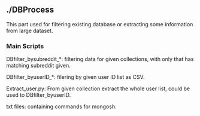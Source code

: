 ## ./DBProcess

This part used for filtering existing database or extracting some information from large dataset. 

### Main Scripts
DBfilter_bysubreddit_*: filtering data for given collections, with only that has matching subreddit given.

DBfilter_byuserID_*: filering by given user ID list as CSV.

Extract_user.py: From given collection extract the whole user list, could be used to DBfilter_byuserID.

txt files: containing commands for mongosh.